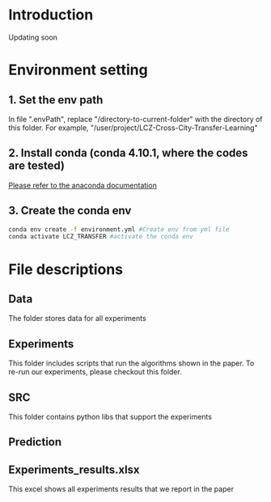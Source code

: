 # Introduction
Updating soon

# Environment setting
## 1. Set the env path
In file ".envPath", replace "/directory-to-current-folder" with the directory of this folder. For example, "/user/project/LCZ-Cross-City-Transfer-Learning"

## 2. Install conda (conda 4.10.1, where the codes are tested)
[Please refer to the anaconda documentation](https://docs.anaconda.com/anaconda/install/)

## 3. Create the conda env
```bash
conda env create -f environment.yml #Create env from yml file
conda activate LCZ_TRANSFER #activate the conda env
```
# File descriptions
## Data
The folder stores data for all experiments
## Experiments
This folder includes scripts that run the algorithms shown in the paper. To re-run our experiments, please checkout this folder.
## SRC
This folder contains python libs that support the experiments
## Prediction

## Experiments_results.xlsx
This excel shows all experiments results that we report in the paper







